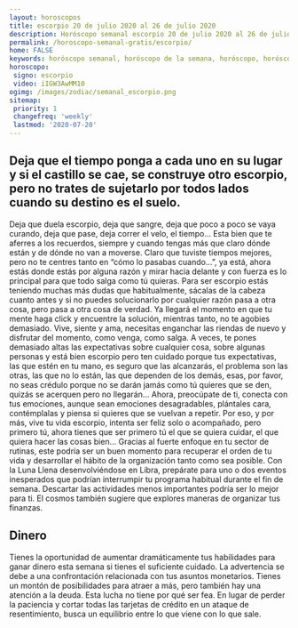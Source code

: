 ```yaml
---
layout: horoscopos
title: escorpio 20 de julio 2020 al 26 de julio 2020 
description: Horóscopo semanal escorpio 20 de julio 2020 al 26 de julio 2020. Deja que el tiempo ponga a cada uno en su lugar y si el castillo se cae, se construye otro escorpio, pero no trates de sujetarlo por todos lados cuando su destino es el suelo.
permalink: /horoscopo-semanal-gratis/escorpio/
home: FALSE
keywords: horóscopo semanal, horóscopo de la semana, horóscopo, horóscopo gratis,horóscopos, horóscopo esperanza gracia, horoscopos escorpio la semana, horóscopos gratis, Tarot, Astrologia, Zodíaco, escorpio, horoscopo gratis, semanal
horoscopo:
 signo: escorpio
 video: iIGW3AwMM10
ogimg: /images/zodiac/semanal_escorpio.png
sitemap:
 priority: 1
 changefreq: 'weekly'
 lastmod: '2020-07-20'
---
```




## Deja que el tiempo ponga a cada uno en su lugar y si el castillo se cae, se construye otro escorpio, pero no trates de sujetarlo por todos lados cuando su destino es el suelo.

Deja que duela escorpio, deja que sangre, deja que poco a poco se vaya curando, deja que pase, deja correr el velo, el tiempo… Esta bien que te aferres a los recuerdos, siempre y cuando tengas más que claro dónde están y de dónde no van a moverse. Claro que tuviste tiempos mejores, pero no te centres tanto en “cómo lo pasabas cuando…”, ya está, ahora estás donde estás por alguna razón y mirar hacia delante y con fuerza es lo principal para que todo salga como tú quieras. Para ser escorpio estás teniendo muchas más dudas que habitualmente, sácalas de la cabeza cuanto antes y si no puedes solucionarlo por cualquier razón pasa a otra cosa, pero pasa a otra cosa de verdad. Ya llegará el momento en que tu mente haga click y encuentre la solución, mientras tanto, no te agobies demasiado. Vive, siente y ama, necesitas enganchar las riendas de nuevo y disfrutar del momento, como venga, como salga. A veces, te pones demasiado altas las expectativas sobre cualquier cosa, sobre algunas personas y está bien escorpio pero ten cuidado porque tus expectativas, las que estén en tu mano, es seguro que las alcanzarás, el problema son las otras, las que no lo están, las que dependen de los demás, esas, por favor, no seas crédulo porque no se darán jamás como tú quieres que se den, quizás se acerquen pero no llegarán… Ahora, preocúpate de ti, conecta con tus emociones, aunque sean emociones desagradables, plántales cara, contémplalas y piensa si quieres que se vuelvan a repetir. Por eso, y por más, vive tu vida escorpio, intenta ser feliz solo o acompañado, pero primero tú, ahora tienes que ser primero tú el que se quiera cuidar, el que quiera hacer las cosas bien… Gracias al fuerte enfoque en tu sector de rutinas, este podría ser un buen momento para recuperar el orden de tu vida y desarrollar el hábito de la organización tanto como sea posible. Con la Luna Llena desenvolviéndose en Libra, prepárate para uno o dos eventos inesperados que podrían interrumpir tu programa habitual durante el fin de semana. Descartar las actividades menos importantes podría ser lo mejor para ti. El cosmos también sugiere que explores maneras de organizar tus finanzas.

## Dinero

Tienes la oportunidad de aumentar dramáticamente tus habilidades para ganar dinero esta semana si tienes el suficiente cuidado. La advertencia se debe a una confrontación relacionada con tus asuntos monetarios. Tienes un montón de posibilidades para atraer a más, pero también hay una atención a la deuda. Esta lucha no tiene por qué ser fea. En lugar de perder la paciencia y cortar todas las tarjetas de crédito en un ataque de resentimiento, busca un equilibrio entre lo que viene con lo que sale.